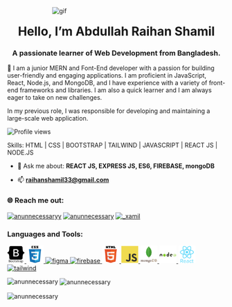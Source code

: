 <img align="right" alt="gif" width="400" src="https://media4.giphy.com/media/qgQUggAC3Pfv687qPC/giphy.gif">




<h1 align="center">Hello, I’m Abdullah Raihan Shamil</h1>

<h3 align="center"> A passionate learner of Web Development from Bangladesh.</h3>

🚀 I am a junior MERN and Font-End developer with a passion for building user-friendly and engaging applications. I am proficient in JavaScript, React, Node.js, and MongoDB, and I have experience with a variety of front-end frameworks and libraries. I am also a quick learner and I am always eager to take on new challenges.

In my previous role, I was responsible for developing and maintaining a large-scale web application.


![Profile views](https://gpvc.arturio.dev/anUnnecessary)




Skills: HTML | CSS | BOOTSTRAP | TAILWIND | JAVASCRIPT | REACT JS | NODE.JS

- 💬 Ask me about: **REACT JS, EXPRESS JS, ES6, FIREBASE, mongoDB**

- 📫 **raihanshamil33@gmail.com**

<h3 align="left"> 🌐 Reach me out:</h3>
<p align="left">
<a href="https://twitter.com/anunnecessaryy" target="blank"><img align="center" src="https://raw.githubusercontent.com/rahuldkjain/github-profile-readme-generator/master/src/images/icons/Social/twitter.svg" alt="anunnecessaryy" height="30" width="40" /></a>
<a href="https://fb.com/anunnecessary" target="blank"><img align="center" src="https://raw.githubusercontent.com/rahuldkjain/github-profile-readme-generator/master/src/images/icons/Social/facebook.svg" alt="anunnecessary" height="30" width="40" /></a>
<a href="https://instagram.com/_xamil" target="blank"><img align="center" src="https://raw.githubusercontent.com/rahuldkjain/github-profile-readme-generator/master/src/images/icons/Social/instagram.svg" alt="_xamil" height="30" width="40" /></a>

</p>

<h3 align="left">Languages and Tools:</h3>
<p align="left"> <a href="https://getbootstrap.com" target="_blank" rel="noreferrer"> <img src="https://raw.githubusercontent.com/devicons/devicon/master/icons/bootstrap/bootstrap-plain-wordmark.svg" alt="bootstrap" width="40" height="40"/> </a> <a href="https://www.w3schools.com/css/" target="_blank" rel="noreferrer"> <img src="https://raw.githubusercontent.com/devicons/devicon/master/icons/css3/css3-original-wordmark.svg" alt="css3" width="40" height="40"/> </a> <a href="https://www.figma.com/" target="_blank" rel="noreferrer"> <img src="https://www.vectorlogo.zone/logos/figma/figma-icon.svg" alt="figma" width="40" height="40"/> </a> <a href="https://firebase.google.com/" target="_blank" rel="noreferrer"> <img src="https://www.vectorlogo.zone/logos/firebase/firebase-icon.svg" alt="firebase" width="40" height="40"/> </a> <a href="https://www.w3.org/html/" target="_blank" rel="noreferrer"> <img src="https://raw.githubusercontent.com/devicons/devicon/master/icons/html5/html5-original-wordmark.svg" alt="html5" width="40" height="40"/> </a> <a href="https://developer.mozilla.org/en-US/docs/Web/JavaScript" target="_blank" rel="noreferrer"> <img src="https://raw.githubusercontent.com/devicons/devicon/master/icons/javascript/javascript-original.svg" alt="javascript" width="40" height="40"/> </a> <a href="https://www.mongodb.com/" target="_blank" rel="noreferrer"> <img src="https://raw.githubusercontent.com/devicons/devicon/master/icons/mongodb/mongodb-original-wordmark.svg" alt="mongodb" width="40" height="40"/> </a> <a href="https://nodejs.org" target="_blank" rel="noreferrer"> <img src="https://raw.githubusercontent.com/devicons/devicon/master/icons/nodejs/nodejs-original-wordmark.svg" alt="nodejs" width="40" height="40"/> </a> <a href="https://reactjs.org/" target="_blank" rel="noreferrer"> <img src="https://raw.githubusercontent.com/devicons/devicon/master/icons/react/react-original-wordmark.svg" alt="react" width="40" height="40"/> </a> <a href="https://tailwindcss.com/" target="_blank" rel="noreferrer"> <img src="https://www.vectorlogo.zone/logos/tailwindcss/tailwindcss-icon.svg" alt="tailwind" width="40" height="40"/> </a> </p>

<p><img align="left" src="https://github-readme-stats.vercel.app/api/top-langs?username=anunnecessary&show_icons=true&locale=en&layout=compact" alt="anunnecessary" /></p>

<p>&nbsp;<img align="center" src="https://github-readme-stats.vercel.app/api?username=anunnecessary&show_icons=true&locale=en" alt="anunnecessary" /></p>

<p><img align="center" src="https://github-readme-streak-stats.herokuapp.com/?user=anunnecessary&" alt="anunnecessary" /></p>
